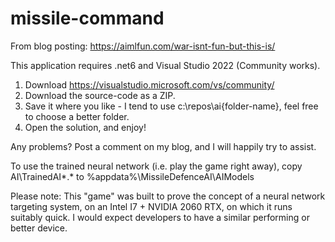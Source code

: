 # missile-command
From blog posting: https://aimlfun.com/war-isnt-fun-but-this-is/

This application requires .net6 and Visual Studio 2022 (Community works).

1. Download https://visualstudio.microsoft.com/vs/community/
2. Download the source-code as a ZIP. 
3. Save it where you like - I tend to use c:\repos\ai\{folder-name}, feel free to choose a better folder.
4. Open the solution, and enjoy!

Any problems? Post a comment on my blog, and I will happily try to assist.

To use the trained neural network (i.e. play the game right away), copy AI\TrainedAI\*.* to %appdata%\MissileDefenceAI\AIModels

Please note: This "game" was built to prove the concept of a neural network targeting system, on an Intel I7 + NVIDIA 2060 RTX, on which it runs suitably quick. I would expect developers to have a similar performing or better device.
